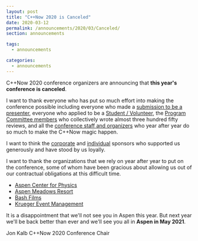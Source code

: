 ```yaml
---
layout: post
title: "C++Now 2020 is Canceled"
date: 2020-03-12
permalink: /announcements/2020/03/Canceled/
section: announcements

tags:
  - announcements

categories:
  - announcements
---
```


C++Now 2020 conference organizers are announcing that **this year's conference is canceled**.

I want to thank everyone who has put so much effort into making the conference possible including everyone who made a [submission to be a presenter](http://cppnow.org/announcements/2019/12/2020-CfS/), everyone who applied to be a [Student / Volunteer](http://cppnow.org/announcements/2019/12/2020-call-for-student-volunteers/), the [Program Committee members](http://cppnow.org/about/staff/) who collectively wrote almost three hundred fifty reviews, and all the [conference staff and organizers](http://cppnow.org/about/staff/) who year after year do so much to make the C++Now magic happen.

I want to think the [corporate](http://cppnow.org/about/corporate_sponsors/) and [individual](http://cppnow.org/about/individual_sponsors/) sponsors who supported us generously and have stood by us loyally.

I want to thank the organizations that we rely on year after year to put on the conference, some of whom have been gracious about allowing us out of our contractual obligations at this difficult time.
* [Aspen Center for Physics](https://aspenphys.org/)
* [Aspen Meadows Resort](https://www.aspenmeadows.com/)
* [Bash Films](http://www.bashfilms.com/)
* [Krueger Event Management](http://www.kruegerevents.com/)

It is a disappointment that we'll not see you in Aspen this year.
But next year we'll be back better than ever and we'll see you all in **Aspen in May 2021**.

Jon Kalb
C++Now 2020
Conference Chair
